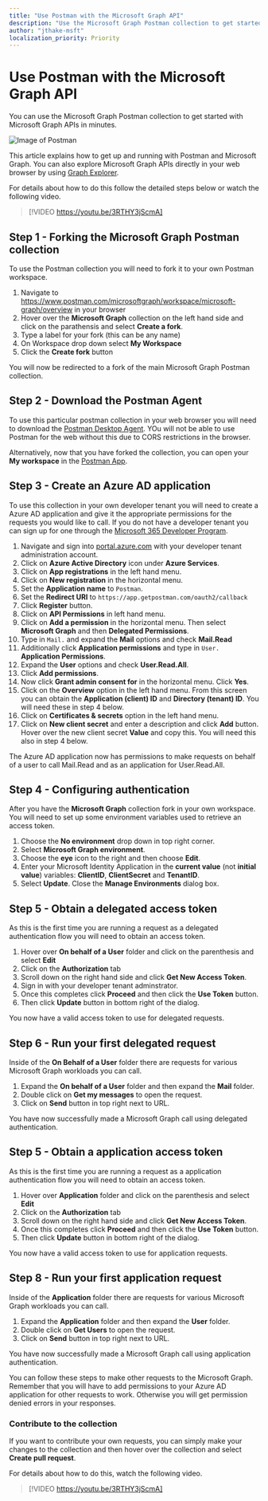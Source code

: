 ```yaml
---
title: "Use Postman with the Microsoft Graph API"
description: "Use the Microsoft Graph Postman collection to get started with Microsoft Graph APIs in minutes."
author: "jthake-msft"
localization_priority: Priority
---
```


# Use Postman with the Microsoft Graph API
You can use the Microsoft Graph Postman collection to get started with Microsoft Graph APIs in minutes.

![Image of Postman](https://github.com/microsoftgraph/microsoftgraph-postman-collections/blob/master/images/postman.png?raw=true)

This article explains how to get up and running with Postman and Microsoft Graph. You can also explore Microsoft Graph APIs directly in your web browser by using [Graph Explorer](https://developer.microsoft.com/graph/graph-explorer).

For details about how to do this follow the detailed steps below or watch the following video.

> [!VIDEO https://youtu.be/3RTHY3jScmA]


## Step 1 - Forking the Microsoft Graph Postman collection
To use the Postman collection you will need to fork it to your own Postman workspace.

1. Navigate to https://www.postman.com/microsoftgraph/workspace/microsoft-graph/overview in your browser
2. Hover over the **Microsoft Graph** collection on the left hand side and click on the parathensis and select **Create a fork**.
3. Type a label for your fork (this can be any name)
4. On Workspace drop down select **My Workspace**
5. Click the **Create fork** button

You will now be redirected to a fork of the main Microsoft Graph Postman collection.

## Step 2 - Download the Postman Agent
To use this particular postman collection in your web browser you will need to download the [Postman Desktop Agent](https://www.postman.com/downloads). YOu will not be able to use Postman for the web without this due to CORS restrictions in the browser.

Alternatively, now that you have forked the collection, you can open your **My workspace** in the [Postman App](https://www.postman.com/downloads).

## Step 3 - Create an Azure AD application
To use this collection in your own developer tenant you will need to create a Azure AD application and give it the appropriate permissions for the requests you would like to call. If you do not have a developer tenant you can sign up for one through the [Microsoft 365 Developer Program](https://developer.microsoft.com/en-us/microsoft-365/dev-program).

1. Navigate and sign into [portal.azure.com](https://portal.azure.com/) with your developer tenant administration account.
2. Click on **Azure Active Directory** icon under **Azure Services**.
3. Click on **App registrations** in the left hand menu.
4. Click on **New registration** in the horizontal menu.
5. Set the **Application name** to `Postman`.
6. Set the **Redirect URI** to `https://app.getpostman.com/oauth2/callback`
7. Click **Register** button.
8. Click on **API Permissions** in left hand menu.
9. Click on **Add a permission** in the horizontal menu. Then select **Microsoft Graph** and then **Delegated Permissions**.
10. Type in `Mail.` and expand the **Mail** options and check **Mail.Read**
11. Additionally click **Application permissions** and type in `User.` **Application Permissions**.
12. Expand the **User** options and check **User.Read.All**.
13. Click **Add permissions**.
14. Now click **Grant admin consent for** in the horizontal menu. Click **Yes**.
15. Click on the **Overview** option in the left hand menu. From this screen you can obtain the **Application (client) ID** and **Directory (tenant) ID**. You will need these in step 4 below.
16. Click on **Certificates & secrets** option in the left hand menu. 
17. Click on **New client secret** and enter a description and click **Add** button. Hover over the new client secret **Value** and copy this. You will need this also in step 4 below.

The Azure AD application now has permissions to make requests on behalf of a user to call Mail.Read and as an application for User.Read.All.

## Step 4 - Configuring authentication
After you have the **Microsoft Graph** collection fork in your own workspace. You will need to set up some environment variables used to retrieve an access token.

1. Choose the **No environment** drop down in top right corner.
2. Select **Microsoft Graph environment**.
3. Choose the **eye** icon to the right and then choose **Edit**.
4. Enter your Microsoft Identity Application in the **current value** (not **initial value**) variables: **ClientID**, **ClientSecret** and **TenantID**. 
5. Select **Update**. Close the **Manage Environments** dialog box. 

## Step 5 - Obtain a delegated access token
As this is the first time you are running a request as a delegated authentication flow you will need to obtain an access token.

1. Hover over **On behalf of a User** folder and click on the parenthesis and select **Edit**
2. Click on the **Authorization** tab
3. Scroll down on the right hand side and click **Get New Access Token**.
4. Sign in with your developer tenant adminstrator.
5. Once this completes click **Proceed** and then click the **Use Token** button.
6. Then click **Update** button in bottom right of the dialog.

You now have a valid access token to use for delegated requests.

## Step 6 - Run your first delegated request
Inside of the **On Behalf of a User** folder there are requests for various Microsoft Graph workloads you can call.

1. Expand the **On behalf of a User** folder and then expand the **Mail** folder.
2. Double click on **Get my messages** to open the request.
3. Click on **Send** button in top right next to URL.

You have now successfully made a Microsoft Graph call using delegated authentication.

## Step 5 - Obtain a application access token
As this is the first time you are running a request as a application authentication flow you will need to obtain an access token.

1. Hover over **Application** folder and click on the parenthesis and select **Edit**
2. Click on the **Authorization** tab
3. Scroll down on the right hand side and click **Get New Access Token**.
5. Once this completes click **Proceed** and then click the **Use Token** button.
6. Then click **Update** button in bottom right of the dialog.

You now have a valid access token to use for application requests.

## Step 8 - Run your first application request
Inside of the **Application** folder there are requests for various Microsoft Graph workloads you can call.

1. Expand the **Application** folder and then expand the **User** folder.
2. Double click on **Get Users** to open the request.
3. Click on **Send** button in top right next to URL.

You have now successfully made a Microsoft Graph call using application authentication.

You can follow these steps to make other requests to the Microsoft Graph. Remember that you will have to add permissions to your Azure AD application for other requests to work. Otherwise you will get permission denied errors in your responses.

### Contribute to the collection
If you want to contribute your own requests, you can simply make your changes to the collection and then hover over the collection and select **Create pull request**.

For details about how to do this, watch the following video.

> [!VIDEO https://youtu.be/3RTHY3jScmA]
